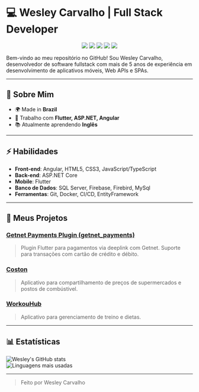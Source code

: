 # 💻 Wesley Carvalho | Full Stack Developer

<p align="center">
  <a href="https://github.com/CarvalhoWesley"><img src="https://img.shields.io/badge/-GitHub-black?style=for-the-badge&logo=github"></a>
  <a href="https://www.linkedin.com/in/wesleycarvalhodev"><img src="https://img.shields.io/badge/-LinkedIn-blue?style=for-the-badge&logo=linkedin"></a>
  <a href="https://www.instagram.com/carvalho.joew"><img src="https://img.shields.io/badge/-Instagram-purple?style=for-the-badge&logo=instagram"></a>
  <a href="https://www.buymeacoffee.com/carvalhowesley"><img src="https://img.shields.io/badge/-Buy%20Me%20a%20Coffee-orange?style=for-the-badge&logo=buymeacoffee"></a>
  <a href="https://medium.com/@carvalhowesley"><img src="https://img.shields.io/badge/Medium-black?style=for-the-badge&logo=medium&logoColor=white"></a>
</p>

Bem-vindo ao meu repositório no GitHub! Sou Wesley Carvalho, desenvolvedor de software fullstack com mais de 5 anos de experiência em desenvolvimento de aplicativos móveis, Web APIs e SPAs.

---

## 🚀 Sobre Mim

- 🌍 Made in **Brazil**  
- 💼 Trabalho com **Flutter, ASP.NET, Angular**
- 📚 Atualmente aprendendo **Inglês**

---

## ⚡ Habilidades

- **Front-end**: Angular, HTML5, CSS3, JavaScript/TypeScript  
- **Back-end**: ASP.NET Core
- **Mobile**: Flutter  
- **Banco de Dados**: SQL Server, Firebase, Firebird, MySql
- **Ferramentas**: Git, Docker, CI/CD, EntityFramework

---

## 📂 Meus Projetos

### [Getnet Payments Plugin (getnet_payments)](https://github.com/CarvalhoWesley/getnet_payments)  
> Plugin Flutter para pagamentos via deeplink com Getnet. Suporte para transações com cartão de crédito e débito.

### [Coston](https://coston.com.br)  
> Aplicativo para compartilhamento de preços de supermercados e postos de combústivel.

### [WorkouHub](https://workouthub.com.br)  
> Aplicativo para gerenciamento de treino e dietas.

---

## 📊 Estatísticas

![Wesley's GitHub stats](https://github-readme-stats.vercel.app/api?username=CarvalhoWesley&show_icons=true&theme=radical)  
![Linguagens mais usadas](https://github-readme-stats.vercel.app/api/top-langs/?username=CarvalhoWesley&layout=compact&theme=radical)

---

> Feito por Wesley Carvalho
